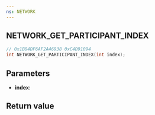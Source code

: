```yaml
---
ns: NETWORK
---
```

## NETWORK_GET_PARTICIPANT_INDEX

```c
// 0x1B84DF6AF2A46938 0xC4D91094
int NETWORK_GET_PARTICIPANT_INDEX(int index);
```


## Parameters
* **index**: 

## Return value
